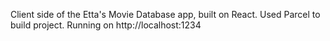 Client side of the Etta's Movie Database app, built on React.
Used Parcel to build project.
Running on http://localhost:1234
